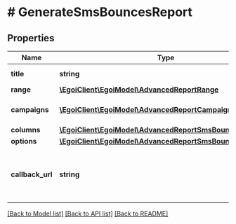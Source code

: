 # # GenerateSmsBouncesReport

## Properties

Name | Type | Description | Notes
------------ | ------------- | ------------- | -------------
**title** | **string** | Advanced report title |
**range** | [**\EgoiClient\EgoiModel\AdvancedReportRange**](AdvancedReportRange.md) |  |
**campaigns** | [**\EgoiClient\EgoiModel\AdvancedReportCampaignsObject[]**](AdvancedReportCampaignsObject.md) | Campaigns of the report |
**columns** | [**\EgoiClient\EgoiModel\AdvancedReportSmsBouncesColumns**](AdvancedReportSmsBouncesColumns.md) |  |
**options** | [**\EgoiClient\EgoiModel\AdvancedReportSmsBouncesOptions**](AdvancedReportSmsBouncesOptions.md) |  |
**callback_url** | **string** | URL which will receive the information of the report | [optional]

[[Back to Model list]](../../README.md#models) [[Back to API list]](../../README.md#endpoints) [[Back to README]](../../README.md)
